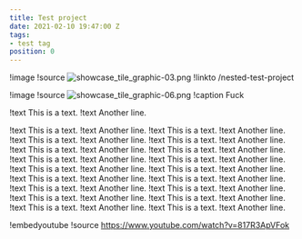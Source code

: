 ```yaml
---
title: Test project
date: 2021-02-10 19:47:00 Z
tags:
- test tag
position: 0
---
```


!image
!source ![showcase_tile_graphic-03.png](/uploads/showcase_tile_graphic-03.png)
!linkto /nested-test-project

!image
!source ![showcase_tile_graphic-06.png](/uploads/showcase_tile_graphic-06.png)
!caption Fuck

!text This is a text.
!text Another line.

!text This is a text.
!text Another line.
!text This is a text.
!text Another line.
!text This is a text.
!text Another line.
!text This is a text.
!text Another line.
!text This is a text.
!text Another line.
!text This is a text.
!text Another line.
!text This is a text.
!text Another line.
!text This is a text.
!text Another line.
!text This is a text.
!text Another line.
!text This is a text.
!text Another line.
!text This is a text.
!text Another line.
!text This is a text.
!text Another line.
!text This is a text.
!text Another line.
!text This is a text.
!text Another line.
!text This is a text.
!text Another line.
!text This is a text.
!text Another line.
!text This is a text.
!text Another line.
!text This is a text.
!text Another line.

!embedyoutube
!source https://www.youtube.com/watch?v=817R3ApVFok
